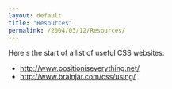 ```yaml
---
layout: default
title: "Resources"
permalink: /2004/03/12/Resources/
---
```


<P>Here's the start of a list of useful CSS websites:</P>
<UL>
<LI><A class="" href="http://www.positioniseverything.net/" target=_blank>http://www.positioniseverything.net/</A></LI>
<LI><A class="" href="http://www.brainjar.com/css/using/" target=_blank>http://www.brainjar.com/css/using/</A></LI></UL>